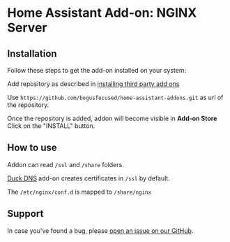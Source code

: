 # Home Assistant Add-on: NGINX Server

## Installation

Follow these steps to get the add-on installed on your system:

Add repository as described in [installing third party add ons](https://www.home-assistant.io/common-tasks/os#installing-third-party-add-ons)

Use `https://github.com/bogusfocused/home-assistant-addons.git` as url of the repository. 

Once the repository is added, addon will become visible in **Add-on Store**
Click on the "INSTALL" button.

## How to use

Addon can read `/ssl` and `/share` folders. 

[Duck DNS](https://github.com/home-assistant/hassio-addons/tree/master/duckdns) add-on creates certificates in `/ssl` by default.

The `/etc/nginx/conf.d` is mapped to `/share/nginx`



## Support

In case you've found a bug, please [open an issue on our GitHub][issue].

[issue]: https://github.com/bogusfocused/home-assistant-addons/issues
[repository]: https://github.com/bogusfocused/home-assistant-addons.git